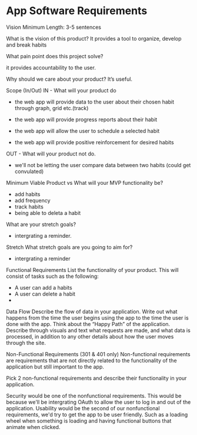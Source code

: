 # App Software Requirements

Vision
Minimum Length: 3-5 sentences

What is the vision of this product?
It provides a tool to organize, develop and break habits

What pain point does this project solve?

it provides accountability to the user.

Why should we care about your product?
It’s useful.

Scope (In/Out)
IN - What will your product do
- the web app will provide data to the user about their chosen habit through graph, grid etc.(track)

- the web app will provide progress reports about their habit

- the web app will allow the user to schedule a selected habit

- the web app will provide positive reinforcement for desired habits

OUT - What will your product not do.

- we'll not be letting the user compare data between two habits (could get convulated)


Minimum Viable Product vs
What will your MVP functionality be?
- add habits
- add frequency
- track habits
- being able to deleta a habit

What are your stretch goals?

- intergrating a reminder.

Stretch
What stretch goals are you going to aim for?
- intergrating  a reminder

Functional Requirements
List the functionality of your product. This will consist of tasks such as the following:

- A user can add a habits 
- A user can delete a habit
-
Data Flow
Describe the flow of data in your application. Write out what happens from the time the user begins using the app to the time the user is done with the app. Think about the “Happy Path” of the application. Describe through visuals and text what requests are made, and what data is processed, in addition to any other details about how the user moves through the site.

Non-Functional Requirements (301 & 401 only)
Non-functional requirements are requirements that are not directly related to the functionality of the application but still important to the app.

Pick 2 non-functional requirements and describe their functionality in your application.

Security would be one of the nonfunctional requirements. This would be because we'll be intergrating OAuth to allow the user to log in and out of the application. Usability would be the second of our nonfunctional requirements, we'd try to get the app to be user friendly. Such as a loading wheel when something is loading and having functional buttons that animate when clicked.
